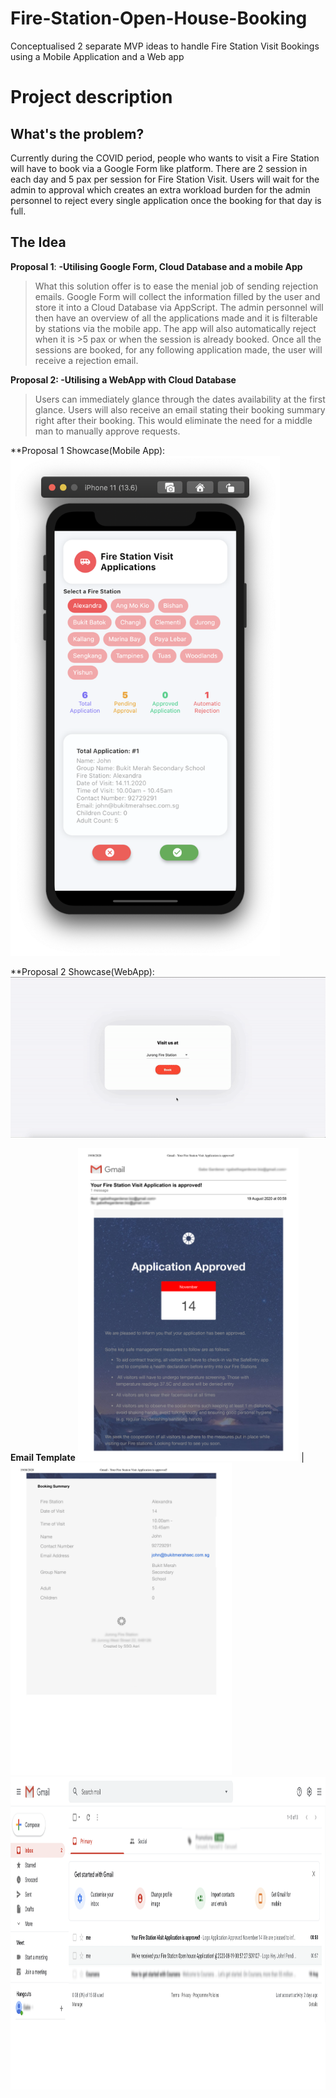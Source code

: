 # Fire-Station-Open-House-Booking
Conceptualised 2 separate MVP ideas to handle Fire Station Visit Bookings using a Mobile Application and a Web app


# Project description

## What's the problem?
Currently during the COVID period, people who wants to visit a Fire Station will have to book via a Google Form like platform. There are 2 session in each day and 5 pax per session for Fire Station Visit. Users will wait for the admin to approval which creates an extra workload burden for the admin personnel to reject every single application once the booking for that day is full.

## The Idea

**Proposal 1**:
**-Utilising Google Form, Cloud Database and a mobile App**
> What this solution offer is to ease the menial job of sending rejection emails.
Google Form will collect the information filled by the user and store it into a Cloud Database via AppScript. The admin personnel will then have an overview of all the applications made and it is filterable by stations via the mobile app. The app will also automatically reject when it is >5 pax or when the session is already booked. Once all the sessions are booked, for any following application made, the user will receive a rejection email.



**Proposal 2:
-Utilising a WebApp with Cloud Database**
> Users can immediately glance through the dates availability at the first glance. Users will also receive an email stating their booking summary right after their booking. This would eliminate the need for a middle man to manually approve requests.


**Proposal 1 Showcase(Mobile App):
<img src="ToBeUploaded/Mobile MVP.png"  height="800" >



**Proposal 2 Showcase(WebApp):
<img src="ToBeUploaded/WebApp.gif" >



**Email Template**
<img src="ToBeUploaded/FrontPage.png"  height="500" > | <img src="ToBeUploaded/BackPage.png"  height="500" > <img src="ToBeUploaded/Email.png"  height="500" >
